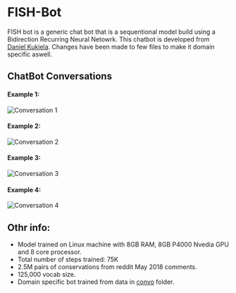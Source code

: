 # FISH-Bot

FISH bot is a generic chat bot that is a sequentional model build using a Bidirection Recurring Neural Netowrk. This chatbot is developed from [Daniel Kukiela](https://github.com/daniel-kukiela/nmt-chatbot). Changes have been made to few files to make it domain specific aswell. 

## ChatBot Conversations

#### Example 1:
![Conversation 1](https://github.com/tarunkolla/FISHBot/blob/master/res/convo1.png)
#### Example 2:
![Conversation 2](https://github.com/tarunkolla/FISHBot/blob/master/res/convo2.png)
#### Example 3:
![Conversation 3](https://github.com/tarunkolla/FISHBot/blob/master/res/convo3.png)
#### Example 4:
![Conversation 4](https://github.com/tarunkolla/FISHBot/blob/master/res/convo4.png)

## Othr info:

* Model trained on Linux machine with 8GB RAM, 8GB P4000 Nvedia GPU and 8 core processor.
* Total number of steps trained: 75K
* 2.5M pairs of conservations from reddit May 2018 comments.
* 125,000 vocab size.
* Domain specific bot trained from data in [convo](https://github.com/tarunkolla/FISHBot/tree/master/nmt-chatbot/convo) folder.
